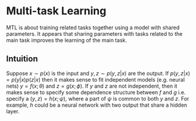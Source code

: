 # Multi-task Learning

MTL is about training related tasks together using a model with shared parameters. It appears that sharing parameters with tasks related to the main task improves the learning of the main task.

## Intuition

Suppose $x \sim p(x)$ is the input and $y, z \sim p(y,z\vert x)$ are the output. If $p(y,z\vert x) = p(y\vert x)p(z\vert x)$ then it makes sense to fit independent models (e.g. neural nets) $y = f(x; \theta)$ and $z = g(x; \phi)$. If $y$ and $z$ are not independent, then it makes sense to specify some dependence structure between $f$ and $g$ i.e. specify a $(y,z) = h(x; \psi)$, where a part of $\psi$ is common to both $y$ and $z$. For example, $h$ could be a neural network with two output that share a hidden layer.

